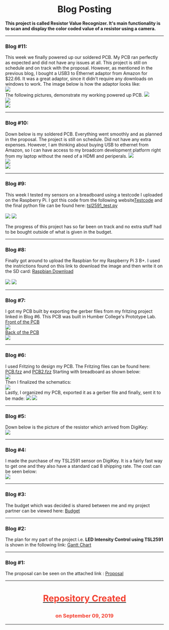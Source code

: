 <html>
	<h1 align="center"> Blog Posting</h1>
	<p> <b>This project is called Resistor Value Recognizer. It's main functionality is to 
	scan and display the color coded value of a resistor using a camera. </b></p>
	<hr>
	<h3>Blog #11:</h3>
	This week we finally powered up our soldered PCB. My PCB ran perfectly as expected and did not have any issues at all. This project is still on schedule and on track with the proposal. However, as mentioned in the previous blog, I bought a USB3 to Ethernet adaptor from Amazon for $22.66. It was a great adaptor, since it didn't require any downloads on windows to work. The image below is how the adaptor looks like: <br>
	<img src="Images/connector.jpg"> <br>
	The following pictures, demonstrate my working powered up PCB.
	<img src="Images/powerUp1.jpg"> <br>
	<img src="Images/powerUp2.jpg"> <br>
	<img src="Images/powerUp3.jpg">
	<hr>
	<h3>Blog #10:</h3>
	Down below is my soldered PCB. Everything went smoothly and as planned in the proposal. The project is still on schedule. Did not have any extra expenses. However, I am thinking about buying USB to ethernet from Amazon, so I can have access to my broadcom development platform right from my laptop without the need of a HDMI and periperals.
	<img src="Images/pcbSoldered1.jpg"> <br>
	<img src="Images/pcbSoldered2.jpg"> <br>
	<img src="Images/pcbSoldered3.jpg"> 
	<hr>
	<h3>Blog #9:</h3>
	<p>This week I tested my sensors on a breadboard using a testcode I uploaded on the Raspberry Pi. I got this code from the following website<a href="https://learn.adafruit.com/adafruit-tsl2591/python-circuitpython">Testcode</a> and the final python file can be found here: <a href="Software/tsl2591_test.py">tsl2591_test.py</a><br> <br>
	<img src="Images/RealBreadboard.JPG"> <img src="Images/output.JPG">
	</p>
	<p> The progress of this project has so far been on track and no extra stuff had to be bought outside of what is given in the budget.</p> 
	<hr>
	<h3>Blog #8:</h3>
	<p>Finally got around to upload the Raspbian for my Raspberry Pi 3 B+. I used the instrictions found on this link to download the image and then write it on the SD card: <a href="https://www.raspberrypi.org/documentation/installation/installing-images/README.md">Raspbian Download</a> <br> <br>
	<img src="Images/raspbianUpdate1.jpg"> <img src="Images/raspbianUpdate2.jpg">
	<hr>
	<h3>Blog #7:</h3>
	<p>I got my PCB built by exporting the gerber files from my fritzing project linked in Blog #6. This PCB was built in Humber College's Prototype Lab. <br>
		<u>Front of the PCB </u><br>
	<img src="Images/BuiltPCBFront.jpg"> <br>
		<u>Back of the PCB</u> <br>
	<img src="Images/BuiltPCBBack.jpg"> 
	<hr>
	<h3>Blog #6:</h3>
	<p>I used Fritzing to design my PCB. The Fritzing files can be found here: <a href="Electronics/PCB.fzz">PCB.fzz</a> and <a href="Electronics/PCB2.fzz">PCB2.fzz</a>
		Starting with breadboard as shown below: <br>
	<img src="Images/PCB_bb.jpg">
	<br>
	Then I finalized the schematics: <br>
	<img src="Images/Schematics.JPG">
	<br>
	Lastly, I organized my PCB, exported it as a gerber file and finally, sent it to be made:
	<img src="Images/PCB.JPG.jpg">
	<img src="Images/PCB2.JPG">
	<hr>
	<h3>Blog #5:</h3>
	<p>Down below is the picture of the resistor which arrived from DigiKey: <br>
	<img src="Images/PartsRecieved.jpg">
	<hr>
	<h3>Blog #4:</h3>
	<p>I made the purchase of my TSL2591 sensor on DigiKey. It is a fairly fast way to get one and they also have a standard cad 8 			shipping rate. The cost can be seen below: <br>
	<img src="Images/proofOfPurchase.jpg">
	<hr>
	<h3>Blog #3:</h3>	
	<p>The budget which was decided is shared between me and my project partner can be viewed here:
	<a href="https://github.com/HusnalK/Resistor-Value-Recognizer-RVR/blob/master/Documentation/Budget.pdf">
	Budget</a>		
	</p>
	<hr>
	<h3>Blog #2:</h3>
	<p>The plan for my part of the project i.e. <b> LED Intensity Control using TSL2591</b>
	is shown in the following link: 
	<a href="https://github.com/HusnalK/Resistor-Value-Recognizer-RVR/blob/master/Documentation/CapstoneGProject.pdf">
	Gantt Chart</a>		
	</p>
	<hr>	
	<p>
	<h3>Blog #1:</h3>
	The proposal can be seen on the attached link : 
	<a href="https://github.com/HusnalK/Resistor-Value-Recognizer-RVR/blob/master/Documentation/ProjectProposalHK.pdf">
	Proposal</a> </p>
	<hr>
			<h1><u><p align="center" style="color:#f44030"> Repository Created 	</p></u> </h1>
			<h3><p align="center" style="color:#f44030"> on September 09, 2019</p> </h3>
	<hr>
			

		
